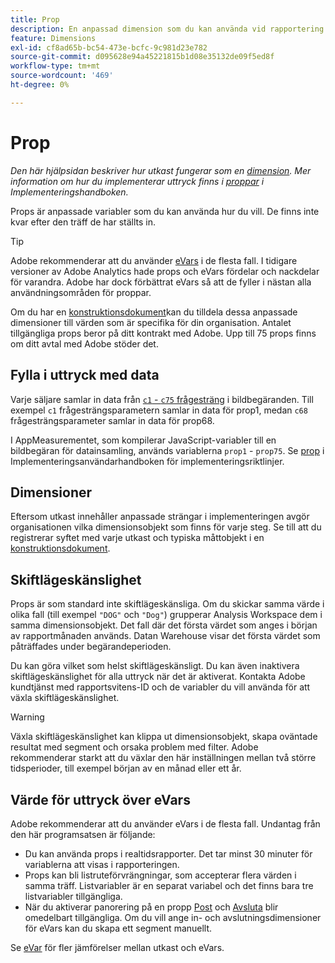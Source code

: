 ```yaml
---
title: Prop
description: En anpassad dimension som du kan använda vid rapportering.
feature: Dimensions
exl-id: cf8ad65b-bc54-473e-bcfc-9c981d23e782
source-git-commit: d095628e94a45221815b1d08e35132de09f5ed8f
workflow-type: tm+mt
source-wordcount: '469'
ht-degree: 0%

---
```


# Prop

*Den här hjälpsidan beskriver hur utkast fungerar som en [dimension](overview.md). Mer information om hur du implementerar uttryck finns i [proppar](/help/implement/vars/page-vars/prop.md) i Implementeringshandboken.*

Props är anpassade variabler som du kan använda hur du vill. De finns inte kvar efter den träff de har ställts in.

>[!TIP]
>
>Adobe rekommenderar att du använder [eVars](evar.md) i de flesta fall. I tidigare versioner av Adobe Analytics hade props och eVars fördelar och nackdelar för varandra. Adobe har dock förbättrat eVars så att de fyller i nästan alla användningsområden för proppar.

Om du har en [konstruktionsdokument](/help/implement/prepare/solution-design.md)kan du tilldela dessa anpassade dimensioner till värden som är specifika för din organisation. Antalet tillgängliga props beror på ditt kontrakt med Adobe. Upp till 75 props finns om ditt avtal med Adobe stöder det.

## Fylla i uttryck med data

Varje säljare samlar in data från [`c1` - `c75` frågesträng](/help/implement/validate/query-parameters.md) i bildbegäranden. Till exempel `c1` frågesträngsparametern samlar in data för prop1, medan `c68` frågesträngsparameter samlar in data för prop68.

I AppMeasurementet, som kompilerar JavaScript-variabler till en bildbegäran för datainsamling, används variablerna `prop1` - `prop75`. Se [prop](/help/implement/vars/page-vars/prop.md) i Implementeringsanvändarhandboken för implementeringsriktlinjer.

## Dimensioner

Eftersom utkast innehåller anpassade strängar i implementeringen avgör organisationen vilka dimensionsobjekt som finns för varje steg. Se till att du registrerar syftet med varje utkast och typiska måttobjekt i en [konstruktionsdokument](/help/implement/prepare/solution-design.md).

## Skiftlägeskänslighet

Props är som standard inte skiftlägeskänsliga. Om du skickar samma värde i olika fall (till exempel `"DOG"` och `"Dog"`) grupperar Analysis Workspace dem i samma dimensionsobjekt. Det fall där det första värdet som anges i början av rapportmånaden används. Datan Warehouse visar det första värdet som påträffades under begärandeperioden.

Du kan göra vilket som helst skiftlägeskänsligt. Du kan även inaktivera skiftlägeskänslighet för alla uttryck när det är aktiverat. Kontakta Adobe kundtjänst med rapportsvitens-ID och de variabler du vill använda för att växla skiftlägeskänslighet.

>[!WARNING]
>
>Växla skiftlägeskänslighet kan klippa ut dimensionsobjekt, skapa oväntade resultat med segment och orsaka problem med filter. Adobe rekommenderar starkt att du växlar den här inställningen mellan två större tidsperioder, till exempel början av en månad eller ett år.

## Värde för uttryck över eVars

Adobe rekommenderar att du använder eVars i de flesta fall. Undantag från den här programsatsen är följande:

* Du kan använda props i realtidsrapporter. Det tar minst 30 minuter för variablerna att visas i rapporteringen.
* Props kan bli listruteförvrängningar, som accepterar flera värden i samma träff. Listvariabler är en separat variabel och det finns bara tre listvariabler tillgängliga.
* När du aktiverar panorering på en propp [Post](entry-dimensions.md) och [Avsluta](exit-dimensions.md) blir omedelbart tillgängliga. Om du vill ange in- och avslutningsdimensioner för eVars kan du skapa ett segment manuellt.

Se [eVar](evar.md) för fler jämförelser mellan utkast och eVars.
